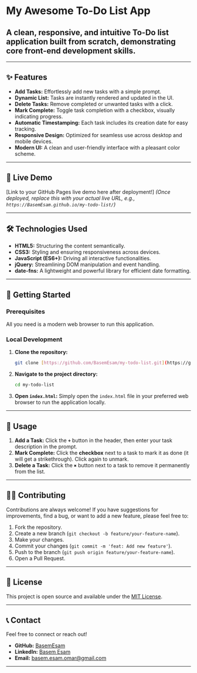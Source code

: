 # My Awesome To-Do List App

## A clean, responsive, and intuitive To-Do list application built from scratch, demonstrating core front-end development skills.

---

## ✨ Features

* **Add Tasks:** Effortlessly add new tasks with a simple prompt.
* **Dynamic List:** Tasks are instantly rendered and updated in the UI.
* **Delete Tasks:** Remove completed or unwanted tasks with a click.
* **Mark Complete:** Toggle task completion with a checkbox, visually indicating progress.
* **Automatic Timestamping:** Each task includes its creation date for easy tracking.
* **Responsive Design:** Optimized for seamless use across desktop and mobile devices.
* **Modern UI:** A clean and user-friendly interface with a pleasant color scheme.

---

## 🚀 Live Demo

[Link to your GitHub Pages live demo here after deployment!]
*(Once deployed, replace this with your actual live URL, e.g., `https://BasemEsam.github.io/my-todo-list/`)*

---

## 🛠️ Technologies Used

* **HTML5:** Structuring the content semantically.
* **CSS3:** Styling and ensuring responsiveness across devices.
* **JavaScript (ES6+):** Driving all interactive functionalities.
* **jQuery:** Streamlining DOM manipulation and event handling.
* **date-fns:** A lightweight and powerful library for efficient date formatting.

---

## 🏃 Getting Started

### Prerequisites

All you need is a modern web browser to run this application.

### Local Development

1.  **Clone the repository:**
    ```bash
    git clone [https://github.com/BasemEsam/my-todo-list.git](https://github.com/BasemEsam/my-todo-list.git)
    ```
2.  **Navigate to the project directory:**
    ```bash
    cd my-todo-list
    ```
3.  **Open `index.html`:**
    Simply open the `index.html` file in your preferred web browser to run the application locally.

---

## 📝 Usage

1.  **Add a Task:** Click the **`+`** button in the header, then enter your task description in the prompt.
2.  **Mark Complete:** Click the **checkbox** next to a task to mark it as done (it will get a strikethrough). Click again to unmark.
3.  **Delete a Task:** Click the **`✖`** button next to a task to remove it permanently from the list.

---

## 🧑‍💻 Contributing

Contributions are always welcome! If you have suggestions for improvements, find a bug, or want to add a new feature, please feel free to:

1.  Fork the repository.
2.  Create a new branch (`git checkout -b feature/your-feature-name`).
3.  Make your changes.
4.  Commit your changes (`git commit -m 'feat: Add new feature'`).
5.  Push to the branch (`git push origin feature/your-feature-name`).
6.  Open a Pull Request.

---

## 📄 License

This project is open source and available under the [MIT License](LICENSE.md).

---

## 📞 Contact

Feel free to connect or reach out!

* **GitHub:** [BasemEsam](https://github.com/Basem3sam)
* **LinkedIn:** [Basem Esam](https://www.linkedin.com/in/BasemEsam/)
* **Email:** [basem.esam.omar@gmail.com](mailto:basem.esam.omar@gmail.com)

---
